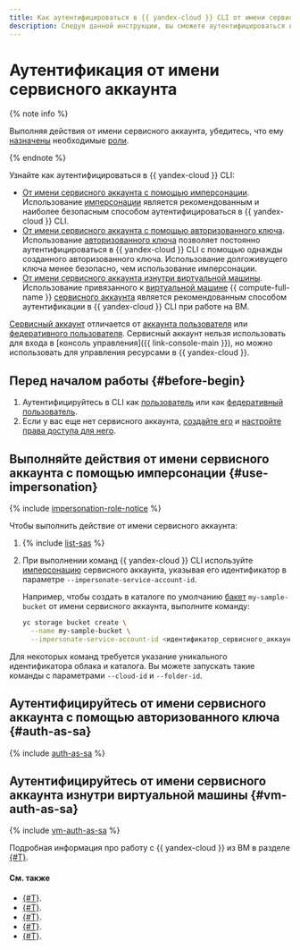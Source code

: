 ```yaml
---
title: Как аутентифицироваться в {{ yandex-cloud }} CLI от имени сервисного аккаунта
description: Следуя данной инструкции, вы сможете аутентифицироваться в {{ yandex-cloud }} CLI от имени сервисного аккаунта.
---
```


# Аутентификация от имени сервисного аккаунта

{% note info %}

Выполняя действия от имени сервисного аккаунта, убедитесь, что ему [назначены](../../../iam/operations/sa/assign-role-for-sa.md) необходимые [роли](../../../iam/concepts/access-control/roles.md).

{% endnote %}

Узнайте как аутентифицироваться в {{ yandex-cloud }} CLI:

* [От имени сервисного аккаунта с помощью имперсонации](#use-impersonation). Использование [имперсонации](../../../iam/concepts/access-control/index.md#impersonation) является рекомендованным и наиболее безопасным способом аутентифицироваться в {{ yandex-cloud }} CLI.
* [От имени сервисного аккаунта с помощью авторизованного ключа](#auth-as-sa). Использование [авторизованного ключа](../../../iam/concepts/authorization/key.md) позволяет постоянно аутентифицироваться в {{ yandex-cloud }} CLI с помощью однажды созданного авторизованного ключа. Использование долгоживущего ключа менее безопасно, чем использование имперсонации.
* [От имени сервисного аккаунта изнутри виртуальной машины](#vm-auth-as-sa). Использование привязанного к [виртуальной машине](../../../compute/concepts/vm.md) {{ compute-full-name }} [сервисного аккаунта](../../../iam/concepts/users/service-accounts.md) является рекомендованным способом аутентификации в {{ yandex-cloud }} CLI при работе на ВМ.

[Сервисный аккаунт](../../../iam/concepts/users/service-accounts.md) отличается от [аккаунта пользователя](../../../iam/concepts/users/accounts.md#passport) или [федеративного пользователя](../../../iam/concepts/federations.md). Сервисный аккаунт нельзя использовать для входа в [консоль управления]({{ link-console-main }}), но можно использовать для управления ресурсами в {{ yandex-cloud }}.

## Перед началом работы {#before-begin}

1. Аутентифицируйтесь в CLI как [пользователь](user.md) или как [федеративный пользователь](federated-user.md).
1. Если у вас еще нет сервисного аккаунта, [создайте его](../../../iam/operations/sa/create.md) и [настройте права доступа для него](../../../iam/operations/sa/assign-role-for-sa.md).

## Выполняйте действия от имени сервисного аккаунта с помощью имперсонации {#use-impersonation}

{% include [impersonation-role-notice](../../../_includes/cli/impersonation-role-notice.md) %}

Чтобы выполнить действие от имени сервисного аккаунта:

1. {% include [list-sas](../../../_includes/cli/list-sas.md) %}
1. При выполнении команд {{ yandex-cloud }} CLI используйте [имперсонацию](../../../iam/concepts/access-control/index.md#impersonation) сервисного аккаунта, указывая его идентификатор в параметре `--impersonate-service-account-id`.

    Например, чтобы создать в каталоге по умолчанию [бакет](../../../storage/concepts/bucket.md) `my-sample-bucket` от имени сервисного аккаунта, выполните команду:

    ```bash
    yc storage bucket create \
      --name my-sample-bucket \
      --impersonate-service-account-id <идентификатор_сервисного_аккаунта>
    ```

Для некоторых команд требуется указание уникального идентификатора облака и каталога. Вы можете запускать такие команды с параметрами `--cloud-id` и `--folder-id`.

## Аутентифицируйтесь от имени сервисного аккаунта с помощью авторизованного ключа {#auth-as-sa}

{% include [auth-as-sa](../../../_includes/cli/auth-as-sa.md) %}

## Аутентифицируйтесь от имени сервисного аккаунта изнутри виртуальной машины {#vm-auth-as-sa}

{% include [vm-auth-as-sa](../../../_includes/cli/vm-auth-as-sa.md) %}


Подробная информация про работу с {{ yandex-cloud }} из ВМ в разделе [{#T}](../../../compute/operations/vm-connect/auth-inside-vm.md).


#### См. также

- [{#T}](../../concepts/index.md#manage-properties).
- [{#T}](../profile/profile-create.md).
- [{#T}](../profile/profile-activate.md).
- [{#T}](../profile/manage-properties.md).
- [{#T}](../../../compute/operations/vm-connect/auth-inside-vm.md).

